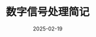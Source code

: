 ---
title: 数字信号处理简记
date: 2025-02-19
updated: 2025-02-19
categories: 笔记
tags:
  - 笔记
  - 数字信号处理
  - 速通
top: 2
cover: 'https://pub-3f9780acd0d54f9dabe63c0a1ab77225.r2.dev/什么罐头我说.png'
---